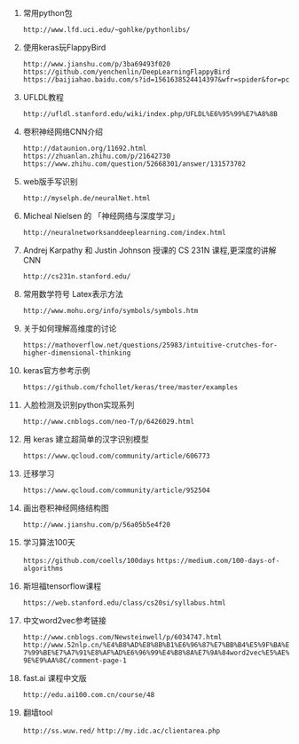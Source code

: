 1. 常用python包

    `http://www.lfd.uci.edu/~gohlke/pythonlibs/`

2. 使用keras玩FlappyBird

    `http://www.jianshu.com/p/3ba69493f020`
    `https://github.com/yenchenlin/DeepLearningFlappyBird`
    `https://baijiahao.baidu.com/s?id=1561638524414397&wfr=spider&for=pc`

3. UFLDL教程

    `http://ufldl.stanford.edu/wiki/index.php/UFLDL%E6%95%99%E7%A8%8B`

4. 卷积神经网络CNN介绍

    `http://dataunion.org/11692.html`
    `https://zhuanlan.zhihu.com/p/21642730`
    `https://www.zhihu.com/question/52668301/answer/131573702`

5. web版手写识别

    `http://myselph.de/neuralNet.html`

6.  Micheal Nielsen 的 「神经网络与深度学习」

    `http://neuralnetworksanddeeplearning.com/index.html`

7.  Andrej Karpathy 和 Justin Johnson 授课的 CS 231N 课程,更深度的讲解CNN

    `http://cs231n.stanford.edu/`

8. 常用数学符号 Latex表示方法

    `http://www.mohu.org/info/symbols/symbols.htm`

9. 关于如何理解高维度的讨论

    `https://mathoverflow.net/questions/25983/intuitive-crutches-for-higher-dimensional-thinking`

10. keras官方参考示例

    `https://github.com/fchollet/keras/tree/master/examples`

11. 人脸检测及识别python实现系列

    `http://www.cnblogs.com/neo-T/p/6426029.html`

12. 用 keras 建立超简单的汉字识别模型

    `https://www.qcloud.com/community/article/606773`

13. 迁移学习

    `https://www.qcloud.com/community/article/952504`

14. 画出卷积神经网络结构图

    `http://www.jianshu.com/p/56a05b5e4f20`

15. 学习算法100天

    `https://github.com/coells/100days`
    `https://medium.com/100-days-of-algorithms`

16. 斯坦福tensorflow课程

    `https://web.stanford.edu/class/cs20si/syllabus.html`

17. 中文word2vec参考链接

    `http://www.cnblogs.com/Newsteinwell/p/6034747.html`
    `http://www.52nlp.cn/%E4%B8%AD%E8%8B%B1%E6%96%87%E7%BB%B4%E5%9F%BA%E7%99%BE%E7%A7%91%E8%AF%AD%E6%96%99%E4%B8%8A%E7%9A%84word2vec%E5%AE%9E%E9%AA%8C/comment-page-1`
    
18. fast.ai 课程中文版

    `http://edu.ai100.com.cn/course/48`

19. 翻墙tool

    `http://ss.wuw.red/`
    `http://my.idc.ac/clientarea.php`